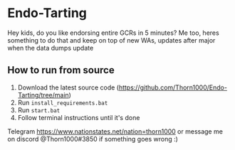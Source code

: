 # Endo-Tarting
Hey kids, do you like endorsing entire GCRs in 5 minutes? Me too, heres something to do that and keep on top of new WAs, updates after major when the data dumps update

## How to run from source
1. Download the latest source code (https://github.com/Thorn1000/Endo-Tarting/tree/main)
2. Run ``install_requirements.bat``
3. Run ``start.bat``
4. Follow terminal instructions until it's done

Telegram https://www.nationstates.net/nation=thorn1000 or message me on discord @Thorn1000#3850 if something goes wrong :)
